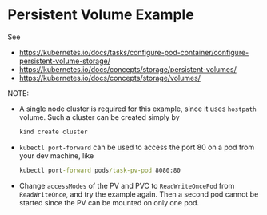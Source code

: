 # Persistent Volume Example

See

* https://kubernetes.io/docs/tasks/configure-pod-container/configure-persistent-volume-storage/
* https://kubernetes.io/docs/concepts/storage/persistent-volumes/
* https://kubernetes.io/docs/concepts/storage/volumes/

NOTE:

* A single node cluster is required for this example, since it uses `hostpath` volume. Such a cluster can be created simply by

  ```cmd
  kind create cluster
  ```

* `kubectl port-forward` can be used to access the port 80 on a pod from your dev machine, like

  ```cmd
  kubectl port-forward pods/task-pv-pod 8080:80
  ```

* Change `accessModes` of the PV and PVC to `ReadWriteOncePod` from `ReadWriteOnce`, and try the example again. Then a second pod cannot be started since the PV can be mounted on only one pod.

